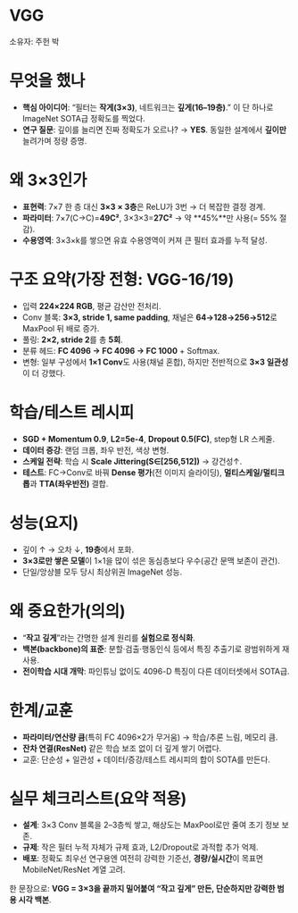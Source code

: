 # VGG

소유자: 주헌 박

# 무엇을 했나

- **핵심 아이디어**: “필터는 **작게(3×3)**, 네트워크는 **깊게(16–19층)**.” 이 단 하나로 ImageNet SOTA급 정확도를 찍었다.
- **연구 질문**: 깊이를 늘리면 진짜 정확도가 오르나? → **YES**. 동일한 설계에서 **깊이만** 늘려가며 정량 증명.

# 왜 3×3인가

- **표현력**: 7×7 한 층 대신 **3×3 × 3층**은 ReLU가 3번 → 더 복잡한 결정 경계.
- **파라미터**: 7×7(C→C)=**49C²**, 3×3×3=**27C²** → 약 **45%**만 사용(= 55% 절감).
- **수용영역**: 3×3×k를 쌓으면 유효 수용영역이 커져 큰 필터 효과를 누적 달성.

# 구조 요약(가장 전형: VGG-16/19)

- 입력 **224×224 RGB**, 평균 감산만 전처리.
- Conv 블록: **3×3, stride 1, same padding**, 채널은 **64→128→256→512**로 MaxPool 뒤 배로 증가.
- 풀링: **2×2, stride 2**를 총 **5회**.
- 분류 헤드: **FC 4096 → FC 4096 → FC 1000** + Softmax.
- 변형: 일부 구성에서 **1×1 Conv**도 사용(채널 혼합), 하지만 전반적으로 **3×3 일관성**이 더 강했다.

# 학습/테스트 레시피

- **SGD + Momentum 0.9**, **L2=5e-4**, **Dropout 0.5(FC)**, step형 LR 스케줄.
- **데이터 증강**: 랜덤 크롭, 좌우 반전, 색상 변형.
- **스케일 전략**: 학습 시 **Scale Jittering(S∈[256,512])** → 강건성↑.
- **테스트**: FC→Conv로 바꿔 **Dense 평가**(전 이미지 슬라이딩), **멀티스케일/멀티크롭**과 **TTA(좌우반전)** 결합.

# 성능(요지)

- 깊이 ↑ → 오차 ↓, **19층**에서 포화.
- **3×3로만 쌓은 모델**이 1×1을 많이 섞은 동심층보다 우수(공간 문맥 보존이 관건).
- 단일/앙상블 모두 당시 최상위권 ImageNet 성능.

# 왜 중요한가(의의)

- “**작고 깊게**”라는 간명한 설계 원리를 **실험으로 정식화**.
- **백본(backbone)의 표준**: 분할·검출·행동인식 등에서 특징 추출기로 광범위하게 재사용.
- **전이학습 시대 개막**: 파인튜닝 없이도 4096-D 특징이 다른 데이터셋에서 SOTA급.

# 한계/교훈

- **파라미터/연산량 큼**(특히 FC 4096×2가 무거움) → 학습/추론 느림, 메모리 큼.
- **잔차 연결(ResNet)** 같은 학습 보조 없이 더 깊게 쌓기 어렵다.
- 교훈: 단순성 + 일관성 + 데이터/증강/테스트 레시피의 합이 SOTA를 만든다.

# 실무 체크리스트(요약 적용)

- **설계**: 3×3 Conv 블록을 2–3층씩 쌓고, 해상도는 MaxPool로만 줄여 초기 정보 보존.
- **규제**: 작은 필터 누적 자체가 규제 효과, L2/Dropout로 과적합 추가 억제.
- **배포**: 정확도 최우선 연구용엔 여전히 강력한 기준선, **경량/실시간**이 목표면 MobileNet/ResNet 계열 고려.

한 문장으로: **VGG = 3×3을 끝까지 밀어붙여 “작고 깊게” 만든, 단순하지만 강력한 범용 시각 백본**.